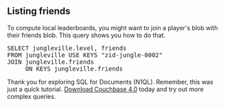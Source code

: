 ## Listing friends

To compute local leaderboards, you might want to join a player's blob
with their friends blob. This query shows you how to do that.

<pre id="example">
SELECT jungleville.level, friends 
FROM jungleville USE KEYS "zid-jungle-0002" 
JOIN jungleville.friends
     ON KEYS jungleville.friends
</pre>

Thank you for exploring SQL for Documents (N1QL). Remember, this was
just a quick tutorial. <a
href="http://www.couchbase.com/nosql-databases/downloads#PreRelease">Download
Couchbase 4.0</a> today and try out more complex queries.
